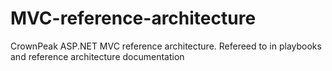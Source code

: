 # MVC-reference-architecture
CrownPeak ASP.NET MVC reference architecture. Refereed to in playbooks and reference architecture documentation
